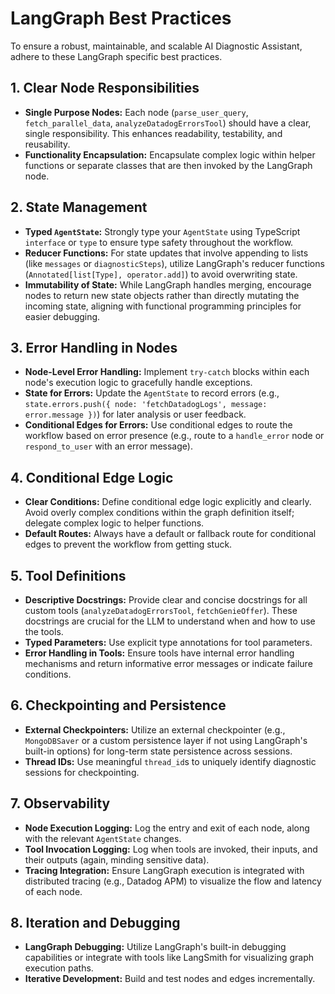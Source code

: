 # LangGraph Best Practices

To ensure a robust, maintainable, and scalable AI Diagnostic Assistant, adhere to these LangGraph specific best practices.

## 1. Clear Node Responsibilities
- **Single Purpose Nodes:** Each node (`parse_user_query`, `fetch_parallel_data`, `analyzeDatadogErrorsTool`) should have a clear, single responsibility. This enhances readability, testability, and reusability.
- **Functionality Encapsulation:** Encapsulate complex logic within helper functions or separate classes that are then invoked by the LangGraph node.

## 2. State Management
- **Typed `AgentState`:** Strongly type your `AgentState` using TypeScript `interface` or `type` to ensure type safety throughout the workflow.
- **Reducer Functions:** For state updates that involve appending to lists (like `messages` or `diagnosticSteps`), utilize LangGraph's reducer functions (`Annotated[list[Type], operator.add]`) to avoid overwriting state.
- **Immutability of State:** While LangGraph handles merging, encourage nodes to return new state objects rather than directly mutating the incoming state, aligning with functional programming principles for easier debugging.

## 3. Error Handling in Nodes
- **Node-Level Error Handling:** Implement `try-catch` blocks within each node's execution logic to gracefully handle exceptions.
- **State for Errors:** Update the `AgentState` to record errors (e.g., `state.errors.push({ node: 'fetchDatadogLogs', message: error.message })`) for later analysis or user feedback.
- **Conditional Edges for Errors:** Use conditional edges to route the workflow based on error presence (e.g., route to a `handle_error` node or `respond_to_user` with an error message).

## 4. Conditional Edge Logic
- **Clear Conditions:** Define conditional edge logic explicitly and clearly. Avoid overly complex conditions within the graph definition itself; delegate complex logic to helper functions.
- **Default Routes:** Always have a default or fallback route for conditional edges to prevent the workflow from getting stuck.

## 5. Tool Definitions
- **Descriptive Docstrings:** Provide clear and concise docstrings for all custom tools (`analyzeDatadogErrorsTool`, `fetchGenieOffer`). These docstrings are crucial for the LLM to understand when and how to use the tools.
- **Typed Parameters:** Use explicit type annotations for tool parameters.
- **Error Handling in Tools:** Ensure tools have internal error handling mechanisms and return informative error messages or indicate failure conditions.

## 6. Checkpointing and Persistence
- **External Checkpointers:** Utilize an external checkpointer (e.g., `MongoDBSaver` or a custom persistence layer if not using LangGraph's built-in options) for long-term state persistence across sessions.
- **Thread IDs:** Use meaningful `thread_id`s to uniquely identify diagnostic sessions for checkpointing.

## 7. Observability
- **Node Execution Logging:** Log the entry and exit of each node, along with the relevant `AgentState` changes.
- **Tool Invocation Logging:** Log when tools are invoked, their inputs, and their outputs (again, minding sensitive data).
- **Tracing Integration:** Ensure LangGraph execution is integrated with distributed tracing (e.g., Datadog APM) to visualize the flow and latency of each node.

## 8. Iteration and Debugging
- **LangGraph Debugging:** Utilize LangGraph's built-in debugging capabilities or integrate with tools like LangSmith for visualizing graph execution paths.
- **Iterative Development:** Build and test nodes and edges incrementally.